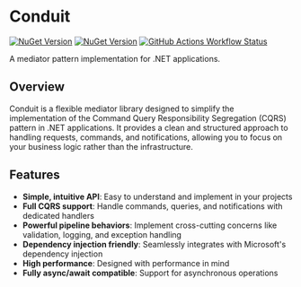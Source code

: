 # Conduit

[![NuGet Version](https://img.shields.io/nuget/v/MatinDeWet.Conduit)](https://www.nuget.org/packages/MatinDeWet.Conduit/) 
[![NuGet Version](https://img.shields.io/nuget/v/MatinDeWet.Conduit.Contract)](https://www.nuget.org/packages/MatinDeWet.Conduit.Contract/) 
[![GitHub Actions Workflow Status](https://img.shields.io/github/actions/workflow/status/MatinDeWet/Conduit/ci.yml)](https://github.com/MatinDeWet/Conduit)

A mediator pattern implementation for .NET applications.

## Overview

Conduit is a flexible mediator library designed to simplify the implementation of the Command Query Responsibility Segregation (CQRS) pattern in .NET applications. It provides a clean and structured approach to handling requests, commands, and notifications, allowing you to focus on your business logic rather than the infrastructure.

## Features

- **Simple, intuitive API**: Easy to understand and implement in your projects
- **Full CQRS support**: Handle commands, queries, and notifications with dedicated handlers
- **Powerful pipeline behaviors**: Implement cross-cutting concerns like validation, logging, and exception handling
- **Dependency injection friendly**: Seamlessly integrates with Microsoft's dependency injection
- **High performance**: Designed with performance in mind
- **Fully async/await compatible**: Support for asynchronous operations